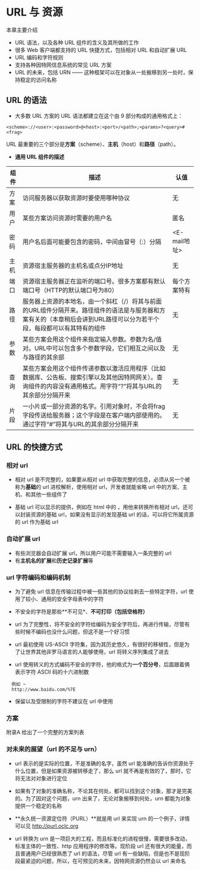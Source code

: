 # URL 与 资源
本章主要介绍

- URL 语法，以及各种 URL 组件的含义及其所做的工作
- 很多 Web 客户端都支持的 URL 快捷方式，包括相对 URL 和自动扩展 URL
- URL 编码和字符规则
- 支持各种因特网信息系统的常见 URL 方案
- URL 的未来，包括 URN —— 这种框架可以在对象从一处搬移到另一处时，保持稳定的访问名称

## URL 的语法
+ 大多数 URL 方案的 URL 语法都建立在这个由 9 部分构成的通用格式上：
```
<scheme>://<user>:<password>@<host>:<port>/<path>;<params>?<query>#<frag>
```

URL 最重要的三个部分是**方案**（scheme）、**主机**（host）和**路径**（path）。

+ **通用 URL 组件的描述**

| 组件  | 描述                                                                                      | 认值         |
|-----|-----------------------------------------------------------------------------------------|------------|
| 方案  | 访问服务器以获取资源时要使用哪种协议                                                                      | 无          |
| 用户  | 某些方案访问资源时需要的用户名                                                                         | 匿名         |
| 密码  | 用户名后面可能要包含的密码，中间由冒号（:）分隔                                                                | <E-mail地址> |
| 主机  | 资源宿主服务器的主机名或点分IP地址                                                                      | 无          |
| 端口  | 资源宿主服务器正在监听的端口号。很多方案都有默认端口号（HTTP的默认端口号为80）                                              | 每个方案特有     |
| 路径  | 服务器上资源的本地名，由一个斜杠（/）将其与前面的URL组件分隔开来。路径组件的语法是与服务器和方案有关的（本章稍后会讲到URL路径可以分为若干个段，每段都可以有其特有的组件 | 无          |
| 参数  | 某些方案会用这个组件来指定输入参数。参数为名/值对。URL中可以包含多个参数字段，它们相互之间以及与路径的其余部                                | 无          |
| 查询  | 某些方案会用这个组件传递参数以激活应用程序（比如数据库、公告板、搜索引擎以及其他因特网网关）。查询组件的内容没有通用格式。用字符“?”将其与URL的其余部分分隔开来      | 无          |
| 片段  | 一小片或一部分资源的名字。引用对象时，不会将frag字段传送给服务器；这个字段是在客户端内部使用的。通过字符“#”将其与URL的其余部分分隔开来                | 无          |


## URL 的快捷方式
### 相对 url

+ 相对 url 是不完整的，如果要从相对 url 中获取完整的信息，必须从另一个被称为**基础**的 url 进校解析，使用相对 url，开发者就能省略 url 中的方案、主机、和其他一些组件了

+ 基础 url 可以显示的提供，例如在 html 中的 <base>，用他来转换所有相对 url，还可以封装资源的基础 url，如果没有显示的发现基础 url 的话，可以将它所属资源的 url 作为基础 url

### 自动扩展 url

+ 有些浏览器会自动扩展 url，所以用户可能不需要输入一条完整的 url
+ 有**主机名的扩展**和**历史记录扩展**等

### url 字符编码和编码机制

+ 为了避免 url 信息在传输过程中被一些其他的协议给剥去一些特定字符，url 使用了较小、通用的安全字母表中的字符

+ 不安全的字符是那些**不可见*、**不可打印（包括空格符）**

+ url 为了完整性，将不安全的字符给编码为安全字符后，再进行传输，尽管有些时候不编码也没什么问题，但这不是一个好习惯

+ url 最初使用 US-ASCII 字符集，因为其历史悠久，有很好的移植性，但是为了让世界其他非罗马语言的人能够使用，url 将转义序列集成了进去

+ url 使用转义的方式编码不安全的字符，他的格式为**一个百分号**，后面跟着俩表示字符 ASCII 码的十六进制数
```
  例如 ~
  http://www.baidu.com/%7E
```

+ 保留以及受限制的字符不建议在 url 中使用

### 方案
附录A 给出了一个完整的方案列表

### 对未来的展望（url 的不足与 urn）

+ url 表示的是实际的位置，不是准确的名字，虽然 url 能准确的告诉你资源处于什么位置，但是如果资源被转移走了，那么 url 就不再是有效的了，那时，它将无法对对象进行定位

+ 如果有了对象的准确名称，不论其在何处，都可以找到这个对象，那才是完美的。为了因对这个问题，urn 出来了，无论对象搬移到何处，urn 都能为对象提供一个稳定的名称

+ **永久统一资源定位符（PURL）**就是用 url 来实现 urn 的一个例子，详情可以见 http://purl.oclc.org

+ url 转换为 urn 是一项巨大的工程，而且标准化的进程很慢，需要很多改动，标准主体的一致性、http 应用程序的修改等。现阶段 url 还有很大的能量，而且普通用户已经很熟悉了 url 的语法，尽管 url 有一些缺陷，但是也不是现阶段最紧迫的问题，所以，在可预见的未来，因特网资源仍然会以 url 来命名